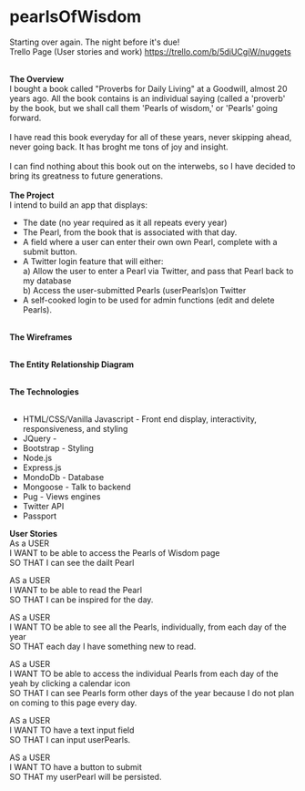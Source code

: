 # pearlsOfWisdom
Starting over again. The night before it's due!</br>
Trello Page (User stories and work)
https://trello.com/b/5diUCgiW/nuggets </br></br>

<b>The Overview</b></br>
I bought a book called "Proverbs for Daily Living" at a Goodwill, almost 20 years ago.
All the book contains is an individual saying (called a 'proverb' by the book, but we shall call them 'Pearls of wisdom,' or 'Pearls' going forward.</br></br>
I have read this book everyday for all of these years, never skipping ahead, never going back. It has broght me tons of joy and insight.</br></br>
I can find nothing about this book out on the interwebs, so I have decided to bring its greatness to future generations.</br></br>
<b>The Project</b></br>
I intend to build an app that displays:</br>
* The date (no year required as it all repeats every year)</br>
* The Pearl, from the book that is associated with that day.</br>
* A field where a user can enter their own own Pearl, complete with a submit button.</br>
* A Twitter login feature that will either:</br>
  a) Allow the user to enter a Pearl via Twitter, and pass that Pearl back to my database</br>
  b) Access the user-submitted Pearls (userPearls)on Twitter<br>
* A self-cooked login to be used for admin functions (edit and delete Pearls).</br></br>

<b>The Wireframes</b></br></br>


<b> The Entity Relationship Diagram</b></br></br>


<b>The Technologies</b></br></br>
* HTML/CSS/Vanilla Javascript - Front end display, interactivity, responsiveness, and styling
* JQuery  - 
* Bootstrap - Styling
* Node.js
* Express.js
* MondoDb - Database
* Mongoose - Talk to backend
* Pug - Views engines
* Twitter API
* Passport

<b>User Stories</b></br>
As a USER</br>
I WANT to be able to access the Pearls of Wisdom page</br>
SO THAT I can see the dailt Pearl</br>

AS a USER</br>
I WANT to be able to read the Pearl</br>
SO THAT I can be inspired for the day.</br>

AS a USER</br>
I  WANT TO be able to see all the Pearls, individually, from each day of the year</br>
SO THAT each day I have something new to read.</br>

AS a USER</br>
I WANT TO be able to access the individual Pearls from each day of the yeah by clicking a calendar icon</br>
SO THAT I can see Pearls form other days of the year because I do not plan on coming to this page every day.</br>

AS a USER </br>
I WANT TO have a text input field</br>
SO THAT I can input userPearls.</br>

AS a USER</br>
I WANT TO have a button to submit</br>
SO THAT my userPearl will be persisted.</br>

